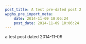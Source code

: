 ```yaml
---
post_title: A test pre-dated post 2
wpghs_pre_import_meta:
    date: 2014-11-09 10:06:24
    post_date: 2014-11-09 10:06:24
---
```


a test post dated 2014-11-09
